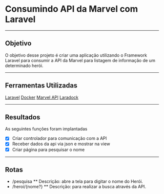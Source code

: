 # Consumindo API da Marvel com Laravel
***
## Objetivo
O objetivo desse projeto é criar uma aplicação utilizando o Framework Laravel para consumir a API da Marvel para listagem de informação de um determinado herói.
***
## Ferramentas Utilizadas
[Laravel](https://laravel.com/)
[Docker](https://www.docker.com/)
[Marvel API](https://developer.marvel.com/)
[Laradock](https://laradock.io/)
***
## Resultados
As seguintes funções foram implantadas
- [X] Criar controlador para comunicação com a API
- [X] Receber dados da api via json e mostrar na view
- [X] Criar página para pesquisar o nome
***
## Rotas
* /pesquisa
** Descrição: abre a tela para digitar o nome do Herói.
* /heroi/{nome?}
** Descrição: para realizar a busca através da API.





